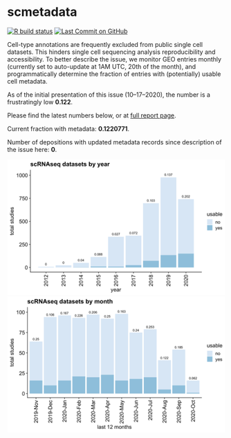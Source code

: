 
# scmetadata

<!-- badges: start -->

[![R build
status](https://github.com/rnabioco/scmetadata/workflows/pkgdown/badge.svg)](https://github.com/rnabioco/scmetadata/actions)
[![Last Commit on
GitHub](https://img.shields.io/badge/last%20run-10--21--2020-brightgreen)](https://rnabioco.github.io/scmetadata/articles/get_geo.html)
<!-- badges: end -->

Cell-type annotations are frequently excluded from public single cell
datasets. This hinders single cell sequencing analysis reproducibility
and accessibility. To better describe the issue, we monitor GEO entries
monthly (currently set to auto-update at 1AM UTC, 20th of the month),
and programmatically determine the fraction of entries with
(potentially) usable cell metadata.

As of the initial presentation of this issue (10–17–2020), the number is
a frustratingly low **0.122**.

Please find the latest numbers below, or at [full report
page](https://rnabioco.github.io/scmetadata/articles/get_geo.html).

Current fraction with metadata: **0.1220771**.

Number of depositions with updated metadata records since description of
the issue here: **0**.

![](man/figures/frac-1.png)<!-- -->![](man/figures/frac-2.png)<!-- -->
